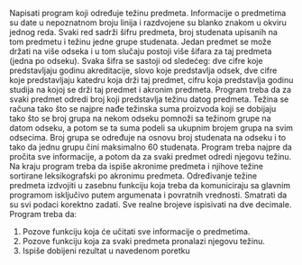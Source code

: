 Napisati program koji određuje težinu predmeta. Informacije o predmetima su date u nepoznatnom broju linija i razdvojene su blanko znakom u okviru jednog reda. Svaki red sadrži šifru predmeta, broj studenata upisanih na tom predmetu i težinu jedne grupe studenata. Jedan predmet se može držati na više odseka i u tom slučaju postoji više šifara za taj predmeta (jedna po odseku). Svaka šifra se sastoji od sledećeg: dve cifre koje predstavljaju godinu akreditacije, slovo koje predstavlja odsek, dve cifre koje predstavljaju katedru koja drži taj predmet, cifru koja predstavlja godinu studija na kojoj se drži taj predmet i akronim predmeta. Program treba da za svaki predmet odredi broj koji predstavlja težinu datog predmeta. Težina se računa tako što se najpre nađe težinska suma proizvoda koji se dobijaju tako što se broj grupa na nekom odseku pomnoži sa težinom grupe na datom odseku, a potom se ta suma podeli sa ukupnim brojem grupa na svim odsecima. Broj grupa se određuje na osnovu broj studenata na odseku i to tako da jednu grupu čini maksimalno 60 studenata. Program treba najpre da pročita sve informacije, a potom da za svaki predmet odredi njegovu težinu. Na kraju program treba da ispiše akronime predmeta i njihove težine sortirane leksikografski po akronimu predmeta. Određivanje težine predmeta izdvojiti u zasebnu funkciju koja treba da komuniciraju sa glavnim programom isključivo putem argumenata i povratnih vrednosti. Smatrati da su svi podaci korektno zadati. Sve realne brojeve ispisivati na dve decimale.
Program treba da:
1) Pozove funkciju koja će učitati sve informacije o predmetima.
2) Pozove funkciju koja za svaki predmeta pronalazi njegovu težinu.
3) Ispiše dobijeni rezultat u navedenom poretku
